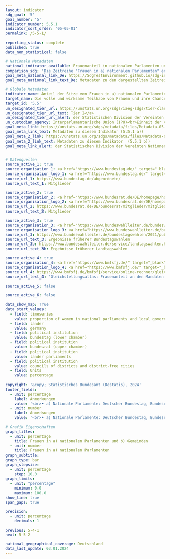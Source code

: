 ```yaml
---
layout: indicator    
sdg_goal: '5'    
goal_number: '5'    
indicator_number: 5.5.1    
indicator_sort_order: '05-05-01'    
permalink: /5-5-1/    

reporting_status: complete    
published: true    
data_non_statistical: false    

# Nationale Metadaten    
national_indicator_available: Frauenanteil in nationalen Parlamenten und Gemeinden    
comparison_sdg: 'Die Zeitreihe "Frauen in a) nationalen Parlamenten" entspricht den UN-Metadaten. Die Disaggregation "Frauen in den Landtagen" entspricht dabei nur teilweise den UN-Metadaten. <br>Die Zeitreihe "Frauen in b) Gemeinden" entspricht nicht den UN-Metadaten, bietet aber zusätzliche Informationen.'    
goal_meta_national_link_De: https://SdgTestEnvironment.github.io/sdg-indicators/public/MetaDe/5.5.1.pdf
goal_meta_national_link_text_De: Metadaten zu den dargestellten Zeitreihen    

# Globale Metadaten    
indicator_name: Anteil der Sitze von Frauen in a) nationalen Parlamenten und b) Gemeinden    
target_name: Die volle und wirksame Teilhabe von Frauen und ihre Chancengleichheit bei der Übernahme von Führungsrollen auf allen Ebenen der Entscheidungsfindung im politischen, wirtschaftlichen und öffentlichen Leben sicherstellen    
target_id: '5.5'    
un_designated_tier_url: https://unstats.un.org/sdgs/iaeg-sdgs/tier-classification/'    
un_designated_tier_url_text: Tier I</a>    
un_designated_tier_url_alert: der Statistischen Division der Vereinten Nationen    
un_custodian_agency: Interparlamentarische Union (IPU)<br>Einheit der Vereinten Nationen für Gleichstellung und Ermächtigung der Frauen (UN Women)    
goal_meta_link: https://unstats.un.org/sdgs/metadata/files/Metadata-05-05-01a.pdf    
goal_meta_link_text: Metadaten zu diesem Indikator (5.5.1 a))
goal_meta_2_link: https://unstats.un.org/sdgs/metadata/files/Metadata-05-05-01b.pdf
goal_meta_2_link_text: Metadaten zu diesem Indikator  (5.5.1 b))    
goal_meta_link_alert: der Statistischen Division der Vereinten Nationen    
    

# Datenquellen
source_active_1: true
source_organisation_1: <a href="https://www.bundestag.de/" target="_blank"> Deutscher Bundestag </a>
source_organisation_logo_1: <a href="https://www.bundestag.de/" target="_blank"><img src="https://sdg-indikatoren.de/public/OrgImgDe/bt.png" alt="Logo bt" style="height:60px; width:148px"/></a>
source_url_1: https://www.bundestag.de/abgeordnete/
source_url_text_1: Mitglieder

source_active_2: true
source_organisation_2: <a href="https://www.bundesrat.de/DE/homepage/homepage-node.html" target="_blank"> Bundesrat </a>
source_organisation_logo_2: <a href="https://www.bundesrat.de/DE/homepage/homepage-node.html" target="_blank"><img src="https://sdg-indikatoren.de/public/OrgImgDe/brat.png" alt="Logo brat" style="height:60px; width:148px"/></a>
source_url_2: https://www.bundesrat.de/DE/bundesrat/mitglieder/mitglieder-node.html
source_url_text_2: Mitglieder

source_active_3: true
source_organisation_3: <a href="https://www.bundeswahlleiter.de/bundeswahlleiter.html" target="_blank"> Die Bundeswahlleiterin </a>
source_organisation_logo_3: <a href="https://www.bundeswahlleiter.de/bundeswahlleiter.html" target="_blank"><img src="https://sdg-indikatoren.de/public/OrgImgDe/bundeswahlleiter.png" alt="Logo bundeswahlleiter" style="height:60px; width:148px"/></a>
source_url_3: https://www.bundeswahlleiter.de/bundestagswahlen/2021/publikationen.html
source_url_text_3: Ergebnisse früherer Bundestagswahlen
source_url_3b: https://www.bundeswahlleiter.de/service/landtagswahlen.html
source_url_text_3b: Ergebnisse früherer Landtagswahlen

source_active_4: true
source_organisation_4: <a href="https://www.bmfsfj.de/" target="_blank"> Bundesministerium für Familie, Senioren, Frauen und Jugend (BMFSFJ) </a>
source_organisation_logo_4: <a href="https://www.bmfsfj.de/" target="_blank"><img src="https://sdg-indikatoren.de/public/OrgImgDe/bmfsfj.png" alt="Logo bmfsfj" style="height:60px; width:148px"/></a>
source_url_4: https://www.bmfsfj.de/bmfsfj/service/online-rechner/gleichstellungsatlas?indikator=Mandate-kommunale-Vertretungen
source_url_text_4: 'Gleichstellungsatlas: Frauenanteil an den Mandaten in den kommunalen Vertretungen'

source_active_5: false

source_active_6: false
    
data_show_map: True    
data_start_values: 
  - field: timeseries
    value: proportion of women in national parliaments and local governments
  - field: länder
    value: germany
  - field: political institution
    value: bundestag (lower chamber)
  - field: political institution
    value: bundesrat (upper chamber)
  - field: political institution
    value: länder parliaments
  - field: political institution
    value: councils of districts and district-free cities
  - field: Units
    value: percentage    
    
copyright: '&copy; Statistisches Bundesamt (Destatis), 2024'    
footer_fields:
  - unit: percentage
    label: Anmerkungen
    value: '<br>• a) Nationale Parlamente: Deutscher Bundestag, Bundesrat und Landtage.<br>• b) Gemeinden: Kreistage und Stadträte von kreisfreien Städten.<br>• Angaben zum Deutschen Bundestag und Bundesrat: Stichtag 1. Januar.<br>• Angaben zu den Landtagen:  <br>    - Stichtag = Wahltag. <br>    - Nachrückerinnen und Nachrücker werden nicht berücksichtigt.<br>• Frauenanteil in Kreistagen und Stadträten von kreisfreien Städten: Wahlergebnis, 2019 bis 2021 ohne Schleswig-Holstein.'
  - unit: number
    label: Anmerkungen
    value: '<br>• a) Nationale Parlamente: Deutscher Bundestag, Bundesrat und Landtage.<br>• b) Gemeinden: Kreistage und Stadträte von kreisfreien Städten.<br>• Angaben zum Deutschen Bundestag und Bundesrat: Stichtag 1. Januar.<br>• Angaben zu den Landtagen:  <br>    - Stichtag = Wahltag. <br>    - Nachrückerinnen und Nachrücker werden nicht berücksichtigt.'    

# Grafik Eigenschaften    
graph_titles:
  - unit: percentage
    title: Frauen in a) nationalen Parlamenten und b) Gemeinden
  - unit: number
    title: Frauen in a) nationalen Parlamenten
graph_subtitle:     
graph_type: bar
graph_stepsize: 
  - unit: percentage
    step: 10.0    
graph_limits:
  - unit: "percentage"
    minimum: 0.0
    maximum: 100.0
show_line: true
span_gaps: true

precision:
  - unit: percentage
    decimals: 1    

previous: 5-4-1    
next: 5-5-2    

national_geographical_coverage: Deutschland    
data_last_update: 03.01.2024    
---
```


<span></span>
